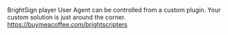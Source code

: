 BrightSign player User Agent can be controlled from a custom plugin.
Your custom solution is just around the corner.
https://buymeacoffee.com/brightscripters

